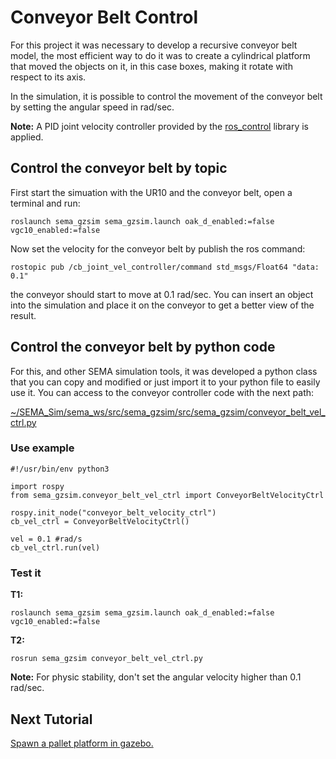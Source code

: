 # Conveyor Belt Control
For this project it was necessary to develop a recursive conveyor belt model, the most efficient way to do it was to create a cylindrical platform that moved the objects on it, in this case boxes, making it rotate with respect to its axis.

In the simulation, it is possible to control the movement of the conveyor belt by setting the angular speed in rad/sec.

**Note:** A PID joint velocity controller provided by the [ros_control](http://wiki.ros.org/ros_control) library is applied.

## Control the conveyor belt by topic 
First start the simuation with the UR10 and the conveyor belt, open a terminal and run:
```
roslaunch sema_gzsim sema_gzsim.launch oak_d_enabled:=false vgc10_enabled:=false  
```
Now set the velocity for the conveyor belt by publish the ros command:
```
rostopic pub /cb_joint_vel_controller/command std_msgs/Float64 "data: 0.1"
```
the conveyor should start to move at 0.1 rad/sec. You can insert an object into the simulation and place it on the conveyor to get a better view of the result.

## Control the conveyor belt by python code 

For this, and other SEMA simulation tools, it was developed a python class that you can copy and modified or just import it to your python file to easily use it. You can access to the conveyor controller code with the next path:

[~/SEMA_Sim/sema_ws/src/sema_gzsim/src/sema_gzsim/conveyor_belt_vel_ctrl.py](https://github.com/MonkyDCristian/SEMA_Sim/blob/ROS-focus-develop/sema_ws/src/sema_gzsim/src/sema_gzsim/conveyor_belt_vel_ctrl.py)

### Use example
```
#!/usr/bin/env python3

import rospy
from sema_gzsim.conveyor_belt_vel_ctrl import ConveyorBeltVelocityCtrl

rospy.init_node("conveyor_belt_velocity_ctrl")
cb_vel_ctrl = ConveyorBeltVelocityCtrl()
	
vel = 0.1 #rad/s
cb_vel_ctrl.run(vel)
```

### Test it

**T1:**
```
roslaunch sema_gzsim sema_gzsim.launch oak_d_enabled:=false vgc10_enabled:=false  
```
**T2:**
```
rosrun sema_gzsim conveyor_belt_vel_ctrl.py
```

**Note:** For physic stability, don't set the angular velocity higher than 0.1 rad/sec.

## Next Tutorial 
[Spawn a pallet platform in gazebo.](https://github.com/MonkyDCristian/SEMA_Sim/blob/ROS-focus-develop/documentation/pallet_spawner.md)
